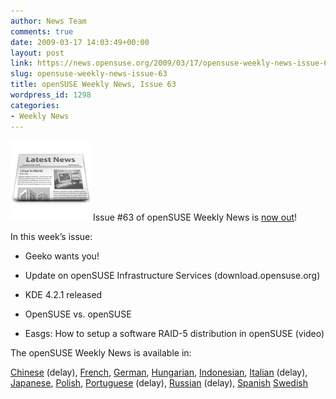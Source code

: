 ```yaml
---
author: News Team
comments: true
date: 2009-03-17 14:03:49+00:00
layout: post
link: https://news.opensuse.org/2009/03/17/opensuse-weekly-news-issue-63/
slug: opensuse-weekly-news-issue-63
title: openSUSE Weekly News, Issue 63
wordpress_id: 1298
categories:
- Weekly News
---
```


![news](/wp-content/uploads/2007/11/knewsticker.png) Issue #63 of openSUSE Weekly News is [now out](//en.opensuse.org/OpenSUSE_Weekly_News/63)!  
  

In this week’s issue:


  *  Geeko wants you!

  *  Update on openSUSE Infrastructure Services (download.opensuse.org)

  *  KDE 4.2.1 released

  *  OpenSUSE vs. openSUSE

  *  Easgs: How to setup a software RAID-5 distribution in openSUSE (video)




The openSUSE Weekly News is available in: 

[Chinese](//en.opensuse.org/OpenSUSE_Weekly_News/63/chinese) (delay),
[French](//fr.opensuse.org/Lettre_d'information_openSUSE/63),
[German](//de.opensuse.org/OpenSUSE-Wochenschau/63),
[Hungarian](//hu.opensuse.org/OpenSUSE_Heti_H%C3%ADrmond%C3%B3/63), 
[Indonesian](//en.opensuse.org/OpenSUSE_Weekly_News/63/indonesian),
[Italian](//it.opensuse.org/OpenSUSE_Newsletter_Settimanale/63) (delay),
[Japanese](//ja.opensuse.org/OpenSUSE_Weekly_News/63),
[Polish](//pl.opensuse.org/Tygodnik_openSUSE/63), 
[Portuguese](//pt.opensuse.org/Not%C3%ADcias_da_semana_no_openSUSE/63) (delay),
[Russian](//ru.opensuse.org/%D0%95%D0%B6%D0%B5%D0%BD%D0%B5%D0%B4%D0%B5%D0%BB%D1%8C%D0%BD%D1%8B%D0%B5_%D0%BD%D0%BE%D0%B2%D0%BE%D1%81%D1%82%D0%B8_openSUSE/63) (delay),
[Spanish](//es.opensuse.org/OpenSUSE_Noticias_Semanales/63)
[Swedish](//en.opensuse.org/OpenSUSE_Weekly_News/63/swedish)
